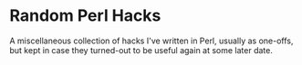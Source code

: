 Random Perl Hacks
=================

A miscellaneous collection of hacks I've written in Perl, usually as one-offs, but kept in case they turned-out to be useful again at some later date.
